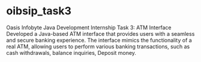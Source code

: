 # oibsip_task3
Oasis Infobyte Java Development Internship
Task 3: ATM Interface
Developed a Java-based ATM interface that provides users with a seamless and secure banking experience. The interface mimics the functionality of a real ATM, allowing users to perform various banking transactions, such as cash withdrawals, balance inquiries, Deposit money.
